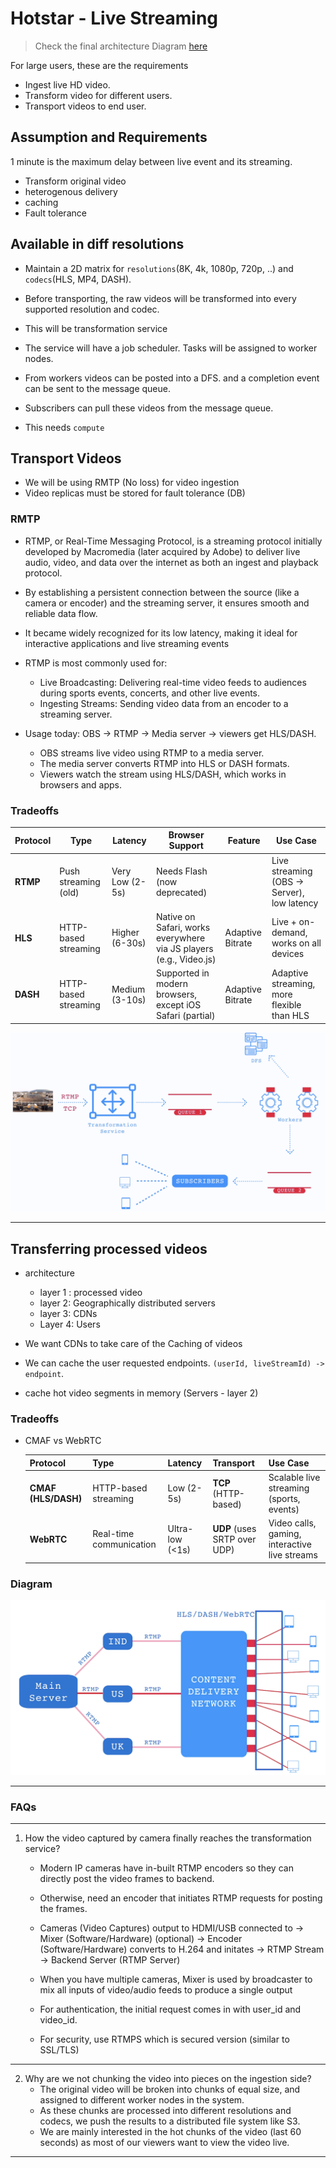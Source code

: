 # Hotstar - Live Streaming

> Check the final architecture Diagram [here](./final-architecture.png)

For large users, these are the requirements
- Ingest live HD video.
- Transform video for different users.
- Transport videos to end user.

## Assumption and Requirements

1 minute is the maximum delay between live event and its streaming.
- Transform original video
- heterogenous delivery
- caching
- Fault tolerance

## Available in diff resolutions

- Maintain a 2D matrix for `resolutions`(8K, 4k, 1080p, 720p, ..) and `codecs`(HLS, MP4, DASH).
- Before transporting, the raw videos will be transformed into every supported resolution and codec.
- This will be transformation service
- The service will have a job scheduler. Tasks will be assigned to worker nodes.
- From workers videos can be posted into a DFS. and a completion event can be sent to the message queue. 
- Subscribers can pull these videos from the message queue.

- This needs `compute`

## Transport Videos

- We will be using RMTP (No loss) for video ingestion
- Video replicas must be stored for fault tolerance (DB)

### RMTP
- RTMP, or Real-Time Messaging Protocol, is a streaming protocol initially developed by Macromedia (later acquired by Adobe) to deliver live audio, video, and data over the internet as both an ingest and playback protocol.
-  By establishing a persistent connection between the source (like a camera or encoder) and the streaming server, it ensures smooth and reliable data flow. 
-  It became widely recognized for its low latency, making it ideal for interactive applications and live streaming events


- RTMP is most commonly used for: 

  - Live Broadcasting: Delivering real-time video feeds to audiences during sports events, concerts, and other live events. 
  - Ingesting Streams: Sending video data from an encoder to a streaming server.
  
- Usage today: OBS → RTMP → Media server → viewers get HLS/DASH.
  - OBS streams live video using RTMP to a media server.
  - The media server converts RTMP into HLS or DASH formats.
  - Viewers watch the stream using HLS/DASH, which works in browsers and apps.




### Tradeoffs
| Protocol | Type                 | Latency         | Browser Support      |                                         Feature    | Use Case                                   |
| -------- | -------------------- | --------------- | ------------------------------------------------------------------ | ----- | ------------------------------------------ |
| **RTMP** | Push streaming (old) | Very Low (2-5s) | Needs Flash (now deprecated)   |                                     | Live streaming (OBS → Server), low latency |
| **HLS**  | HTTP-based streaming | Higher (6-30s)  | Native on Safari, works everywhere via JS players (e.g., Video.js) | Adaptive Bitrate| Live + on-demand, works on all devices     |
| **DASH** | HTTP-based streaming | Medium (3-10s)  | Supported in modern browsers, except iOS Safari (partial)   |   Adaptive Bitrate    | Adaptive streaming, more flexible than HLS |


![Alt text](./../../diagrams/hotstar-1.png)

---

## Transferring processed videos

- architecture
  - layer 1 : processed video
  - layer 2: Geographically distributed servers
  - layer 3: CDNs
  - Layer 4: Users


- We want CDNs to take care of the Caching of videos
- We can cache the user requested endpoints. `(userId, liveStreamId) -> endpoint`.
- cache hot video segments in memory (Servers - layer 2)


### Tradeoffs

- CMAF vs WebRTC
  
    | Protocol   | Type                    | Latency         | Transport                    | Use Case                                      |
    | ---------- | ----------------------- | --------------- | ---------------------------- | --------------------------------------------- |
    | **CMAF (HLS/DASH)**   | HTTP-based streaming    | Low (2-5s)      | **TCP** (HTTP-based)         | Scalable live streaming (sports, events)      |
    | **WebRTC** | Real-time communication | Ultra-low (<1s) | **UDP** (uses SRTP over UDP) | Video calls, gaming, interactive live streams |


### Diagram

![Alt text](./../../diagrams/hotstar-2.png)

---

### FAQs
---
1.  How the video captured by camera finally reaches the transformation service?



    - Modern IP cameras have in-built RTMP encoders so they can directly post the video frames to backend.

    - Otherwise, need an encoder that initiates RTMP requests for posting the frames.

    - Cameras (Video Captures) output to HDMI/USB connected to → Mixer (Software/Hardware) (optional) -> Encoder (Software/Hardware) converts to H.264 and initates → RTMP Stream → Backend Server (RTMP Server)

    - When you have multiple cameras, Mixer is used by broadcaster to mix all inputs of video/audio feeds to produce a single output



    - For authentication, the initial request comes in with user_id and video_id.
    - For security, use RTMPS which is secured version (similar to SSL/TLS)
---
2. Why are we not chunking the video into pieces on the ingestion side?
   - The original video will be broken into chunks of equal size, and assigned to different worker nodes in the system. 
   - As these chunks are processed into different resolutions and codecs, we push the results to a distributed file system like S3.
   - We are mainly interested in the hot chunks of the video (last 60 seconds) as most of our viewers want to view the video live.
 ---




